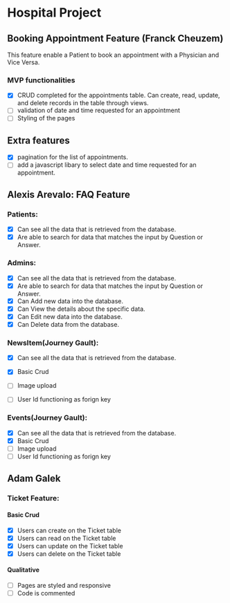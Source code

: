 # Hospital Project 

## Booking Appointment Feature (Franck Cheuzem)

This feature enable a Patient to book an appointment with a Physician and Vice Versa.


### MVP functionalities

- [x] CRUD completed for the appointments table. Can create, read, update, and delete records in the table
 through views.
- [ ] validation of  date and time requested for an appointment
- [ ] Styling of the pages
## Extra features

- [x] pagination for the list of appointments.
- [ ] add a javascript libary to select date and time requested for an appointment.

## Alexis Arevalo: FAQ Feature

### Patients:

- [x] Can see all the data that is retrieved from the database.
- [x] Are able to search for data that matches the input by Question or Answer.

### Admins:

- [x] Can see all the data that is retrieved from the database.
- [x] Are able to search for data that matches the input by Question or Answer.
- [x] Can Add new data into the database.
- [x] Can View the details about the specific data.
- [x] Can Edit new data into the database.
- [x] Can Delete data from the database.

### NewsItem(Journey Gault):

- [x] Can see all the data that is retrieved from the database.
- [x] Basic Crud
- [ ] Image upload
- [ ] User Id functioning as forign key


### Events(Journey Gault):

- [x] Can see all the data that is retrieved from the database.
- [x] Basic Crud
- [ ] Image upload
- [ ] User Id functioning as forign key

## Adam Galek

### Ticket Feature:

#### Basic Crud
- [x] Users can create on the Ticket table
- [x] Users can read on the Ticket table
- [x] Users can update on the Ticket table
- [x] Users can delete on the Ticket table

#### Qualitative
- [ ] Pages are styled and responsive
- [ ] Code is commented
